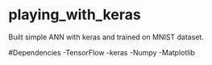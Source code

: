 # playing_with_keras
Built simple ANN with keras and trained on MNIST dataset.


#Dependencies 
-TensorFlow 
-keras 
-Numpy 
-Matplotlib 
